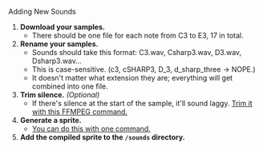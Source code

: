 Adding New Sounds

1. **Download your samples.**
   - There should be one file for each note from C3 to E3, 17 in total.
2. **Rename your samples.**
   - Sounds should take this format: C3.wav, Csharp3.wav, D3.wav, Dsharp3.wav&hellip;
   - This is case-sensitive. (c3, cSHARP3, D_3, d_sharp_three &rarr; NOPE.)
   - It doesn't matter what extension they are; everything will get combined into one file.
3. **Trim silence.** _(Optional)_
   - If there's silence at the start of the sample, it'll sound laggy. [Trim it with this FFMPEG command.](https://gist.github.com/kybradeck/d49738402295a1a16afcebea1055da05)
4. **Generate a sprite.**
   - [You can do this with one command.](https://gist.github.com/kybradeck/7c1782a292c0a215f96f2f9850c0ab71)
5. **Add the compiled sprite to the `/sounds` directory.**
